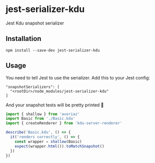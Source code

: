# jest-serializer-kdu

Jest Kdu snapshot serializer

## Installation

```
npm install --save-dev jest-serializer-kdu
```

## Usage

You need to tell Jest to use the serializer. Add this to your Jest config:

```
"snapshotSerializers": [
  "<rootDir>/node_modules/jest-serializer-kdu"
]
```

And your snapshot tests will be pretty printed 💅

```js
import { shallow } from 'avoriaz'
import Basic from './Basic.kdu'
import { createRenderer } from 'kdu-server-renderer'

describe('Basic.kdu', () => {
  it('renders correctly', () => {
    const wrapper = shallow(Basic)
    expect(wrapper.html()).toMatchSnapshot()
  })
})
```

